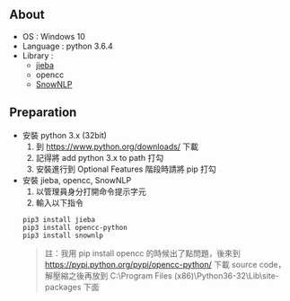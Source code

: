 ## About
- OS : Windows 10
- Language : python 3.6.4
- Library : 
  - [jieba](https://github.com/fxsjy/jieba)
  - opencc
  - [SnowNLP](https://github.com/isnowfy/snownlp)
## Preparation
- 安裝 python 3.x (32bit)
  1. 到 https://www.python.org/downloads/ 下載
  2. 記得將 add python 3.x to path 打勾
  3. 安裝進行到 Optional Features 階段時請將 pip 打勾
- 安裝 jieba, opencc, SnowNLP
  1. 以管理員身分打開命令提示字元
  2. 輸入以下指令
  ```
  pip3 install jieba
  pip3 install opencc-python
  pip3 install snownlp
  ```
  > 註：我用 pip install opencc 的時候出了點問題，後來到 https://pypi.python.org/pypi/opencc-python/ 下載 source code，解壓縮之後再放到 C:\Program Files (x86)\Python36-32\Lib\site-packages 下面
